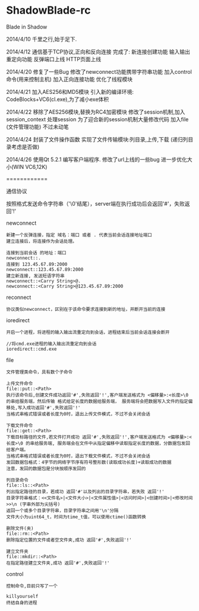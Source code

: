 ShadowBlade-rc
==============

Blade in Shadow

2014/4/10
千里之行,始于足下.

2014/4/12
通信基于TCP协议,正向和反向连接
完成了:
新连接创建功能
输入输出重定向功能
反弹端口上线
HTTP页面上线

2014/4/20
修复了一些Bug
修改了newconnect功能携带字符串功能
加入control命令(用来控制主机)
加入正向连接功能
优化了线程模块

2014/4/21
加入AES256和MD5模块
引入新的编译环境: CodeBlocks+VC6(cl.exe),为了减小exe体积

2014/4/22
移除了AES256模块,替换为RC4加密模块
修改了session机制,加入session_context 处理session
为了迎合新的session机制大量修改代码
加入file (文件管理功能) 不过未动笔

2014/4/24
封装了文件操作函数
实现了文件传输模块:列目录,上传,下载 (递归列目录考虑是否做)

2014/4/26
使用Qt 5.2.1 编写客户端程序.
修改了url上线的一些bug
进一步优化大小(WIN VC6,12K)

============

通信协议

按照格式发送命令字符串（'\0'结尾），server端在执行成功后会返回'#'，失败返回'!'

newconnect

	新建一个反弹连接，指定 域名：端口 或者 . 代表当前会话连接地址端口
	建立连接后，将连接作为会话处理。

	连接到当前会话 的地址：端口
	newconnect::.
	连接到 123.45.67.89:2000
	newconnect::123.45.67.89:2000 	
	建立新连接, 发送短语字符串
	newconnect::<Carry String>@.
	newconnect::<Carry String>@123.45.67.89:2000


reconnect

	协议类似newconnect，区别在于该命令要求连接到新的地址，并断开当前的连接


ioredirect

	开启一个进程，将进程的输入输出流重定向到会话，进程结束后当前会话连接会断开

	//将cmd.exe进程的输入输出流重定向到会话
	ioredirect::cmd.exe

file

	文件管理类命令，具有数个子命令

	上传文件命令
	file::put::<Path>
	执行该命令后,创建文件成功返回'#',失败返回'!',客户端发送格式为 <偏移量>:<长度>\0 的串给服务端，然后传输 格式给定长度的数据给服务端， 服务端将会把数据写入文件的指定偏移处,写入成功返回'#',失败返回'!'
	当格式串格式错误或者长度为0时，退出上传文件模式，不过不会关闭会话

	下载文件命令
	file::get::<Path>
	下载目标路径的文件,若文件打开成功 返回'#',失败返回'!',客户端发送格式为 <偏移量>:<长度>\0 的串给服务端, 服务端会在文件中从指定偏移中读取指定长度的数据，分数据包发回给客户端。
	当格式串格式错误或者长度为0时，退出下载文件模式，不过不会关闭会话
	发回数据包格式：4字节的网络字节序有符号整形数(读取成功长度)+读取成功的数据
	注意，发回的数据包是分块按顺序发回的

	列目录命令
	file::ls::<Path>
	列出指定路径的目录，若成功 返回'#'以及列出的目录字符串，若失败 返回'!'
	目录字符串格式：<<文件名>|<文件大小>|<文件属性值>|<访问时间>|<创建时间>|<修改时间>>\n (字串外部为尖括号)
	返回一个或多个目录字符串，目录字符串之间用'\n'分隔
	文件大小为uint64_t，时间为time_t值，可以使用ctime()函数转换

	删除文件(夹)
	file::rm::<Path>
	删除指定位置的文件或者空文件夹,成功 返回'#',失败返回'!'

	建立文件夹
	file::mkdir::<Path>
	在指定路径建立文件夹,成功 返回'#',失败返回'!'

control
	
	控制命令,目前只写了一个

	killyourself
	终结自身的进程


